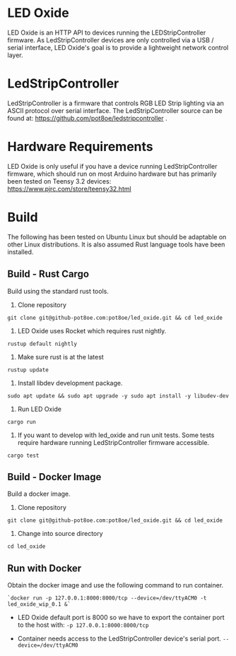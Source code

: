 # LED Oxide
LED Oxide is an HTTP API to devices running the LEDStripController firmware. As
LedStripController devices are only controlled via a USB / serial interface, LED
Oxide's goal is to provide a lightweight network control layer.


# LedStripController
LedStripController is a firmware that controls RGB LED Strip lighting via an
ASCII protocol over serial interface. The LedStripController source can be found
at: https://github.com/pot8oe/ledstripcontroller .


# Hardware Requirements
LED Oxide is only useful if you have a device running LedStripController firmware,
which should run on most Arduino hardware but has primarily been tested on
Teensy 3.2 devices:
https://www.pjrc.com/store/teensy32.html


# Build
The following has been tested on Ubuntu Linux but should be adaptable on other
Linux distributions. It is also assumed Rust language tools have been installed.


## Build - Rust Cargo
Build using the standard rust tools.

1. Clone repository

  `git clone git@github-pot8oe.com:pot8oe/led_oxide.git && cd led_oxide`

1. LED Oxide uses Rocket which requires rust nightly.

  `rustup default nightly`

1. Make sure rust is at the latest

  `rustup update`

1. Install libdev development package.

  `sudo apt update && sudo apt upgrade -y sudo apt install -y libudev-dev`

1. Run LED Oxide

  `cargo run`

1. If you want to develop with led_oxide and run unit tests. Some tests require
hardware running LedStripController firmware accessible.

  `cargo test`


## Build - Docker Image
Build a docker image.

1. Clone repository

  `git clone git@github-pot8oe.com:pot8oe/led_oxide.git && cd led_oxide`

1. Change into source directory

  `cd led_oxide`


## Run with Docker
Obtain the docker image and use the following command to run container.

    `docker run -p 127.0.0.1:8000:8000/tcp --device=/dev/ttyACM0 -t led_oxide_wip_0.1 &`

* LED Oxide default port is 8000 so we have to export the container port to the
host with:
    `-p 127.0.0.1:8000:8000/tcp`

* Container needs access to the LedStripController device's serial port.
    `--device=/dev/ttyACM0`


    
